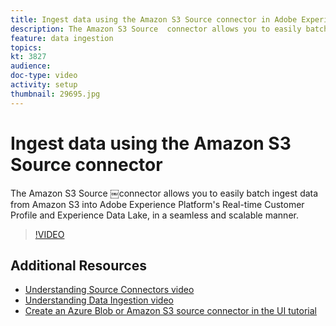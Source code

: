 ```yaml
---
title: Ingest data using the Amazon S3 Source connector in Adobe Experience Platform
description: The Amazon S3 Source ￼connector allows you to easily batch ingest data from Amazon S3 into Adobe Experience Platform's Real-time Customer Profile and Experience Data Lake, in a seamless and scalable manner.
feature: data ingestion
topics:
kt: 3827
audience: 
doc-type: video
activity: setup
thumbnail: 29695.jpg
---
```


# Ingest data using the Amazon S3 Source connector

The Amazon S3 Source ￼connector allows you to easily batch ingest data from Amazon S3 into Adobe Experience Platform's Real-time Customer Profile and Experience Data Lake, in a seamless and scalable manner.

>[!VIDEO](https://video.tv.adobe.com/v/29695?quality=12&learn=on)

## Additional Resources

* [Understanding Source Connectors video](understanding-source-connectors.md)
* [Understanding Data Ingestion video](understanding-data-ingestion.md)
* [Create an Azure Blob or Amazon S3 source connector in the UI tutorial](https://www.adobe.io/apis/experienceplatform/home/tutorials/alltutorials.html#!api-specification/markdown/narrative/tutorials/sources_tutorial/amazon-s3-ui-tutorial.md)